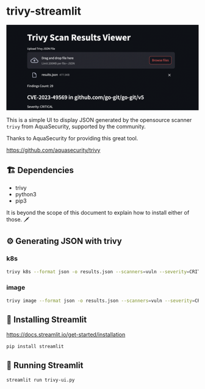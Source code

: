 # trivy-streamlit

![trivy-ui](assets/scanResults.png)

This is a simple UI to display JSON generated by the opensource scanner `trivy` from AquaSecurity, 
supported by the community.


Thanks to AquaSecurity for providing this great tool.

https://github.com/aquasecurity/trivy


## 🏗️ Dependencies

* trivy
* python3
* pip3

It is beyond the scope of this document to explain how to install either of those. 🗡️

## ⚙️ Generating JSON with trivy


### k8s

```bash
trivy k8s --format json -o results.json --scanners=vuln --severity=CRITICAL --report=all cluster
```

### image

```bash
trivy image --format json -o results.json --scanners=vuln --severity=CRITICAL --report=all docker.io/grafana/grafana:10.2.2
```

## 🪇 Installing Streamlit

https://docs.streamlit.io/get-started/installation

```bash
pip install streamlit
```

## 🏃 Running Streamlit

```bash
streamlit run trivy-ui.py
```
